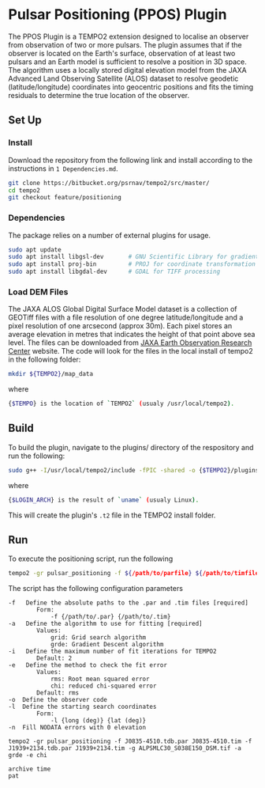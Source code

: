 # Pulsar Positioning (PPOS) Plugin 

The PPOS Plugin is a TEMPO2 extension designed to localise an observer from observation of two or more pulsars. The plugin assumes that if the observer is located on the Earth's surface, observation of at least two pulsars and an Earth model is sufficient to resolve a position in 3D space. The algorithm uses a locally stored digital elevation model from the JAXA Advanced Land Observing Satellite (ALOS) dataset to resolve geodetic (latitude/longitude) coordinates into geocentric positions and fits the timing residuals to determine the true location of the observer. 

## Set Up
### Install
Download the repository from the following link and install according to the instructions in `1 Dependencies.md`.
```sh
git clone https://bitbucket.org/psrnav/tempo2/src/master/
cd tempo2
git checkout feature/positioning
```


### Dependencies
The package relies on a number of external plugins for usage.  
```sh
sudo apt update     
sudo apt install libgsl-dev       # GNU Scientific Library for gradient descent algorithm
sudo apt install proj-bin         # PROJ for coordinate transformation
sudo apt install libgdal-dev      # GDAL for TIFF processing 
```


###  Load DEM Files
The JAXA ALOS Global Digital Surface Model dataset is a collection of GEOTiff files with a file resolution of one degree latitude/longitude and a pixel resolution of one arcsecond (approx 30m). Each pixel stores an average elevation in metres that indicates the height of that point above sea level. The files can be downloaded from [JAXA Earth Observation Research Center](https://www.eorc.jaxa.jp/ALOS/en/aw3d30/data/) website. The code will look for the files in the local install of tempo2 in the following folder:

```sh
mkdir ${TEMPO2}/map_data
```
where 
```sh
{$TEMPO} is the location of `TEMPO2` (usualy /usr/local/tempo2).
```


## Build
To build the plugin, navigate to the plugins/ directory of the respository and run the following:
```sh
sudo g++ -I/usr/local/tempo2/include -fPIC -shared -o {$TEMPO2}/plugins/pulsar_positioning_{$LOGIN_ARCH}_plug.t2 plugin/pulsar_positioning_plug.C -lgdal -lgsl -lproj
```
where 
```sh
{$LOGIN_ARCH} is the result of `uname` (usualy Linux).
```

This will create the plugin's `.t2` file in the TEMPO2 install folder.


## Run 
To execute the positioning script, run the following
```sh
tempo2 -gr pulsar_positioning -f ${/path/to/parfile} ${/path/to/timfile} -f ... 
```

The script has the following configuration parameters
```
-f   Define the absolute paths to the .par and .tim files [required]
        Form:
            -f {/path/to/.par} {/path/to/.tim}
-a   Define the algorithm to use for fitting [required]
        Values:
            grid: Grid search algorithm
            grde: Gradient Descent algorithm
-i   Define the maximum number of fit iterations for TEMPO2 
        Default: 2
-e   Define the method to check the fit error 
        Values:
            rms: Root mean squared error
            chi: reduced chi-squared error  
        Default: rms
-o  Define the observer code
-l  Define the starting search coordinates
        Form:
            -l {long (deg)} {lat (deg)}
-n  Fill NODATA errors with 0 elevation

tempo2 -gr pulsar_positioning -f J0835-4510.tdb.par J0835-4510.tim -f J1939+2134.tdb.par J1939+2134.tim -g ALPSMLC30_S038E150_DSM.tif -a grde -e chi
```

```
archive time 
pat 
```